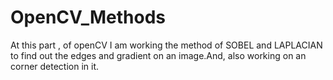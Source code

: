 # OpenCV_Methods
At this part , of openCV I am working the method of SOBEL and LAPLACIAN to find out the edges and gradient on an image.And, also working on an corner detection in it.
